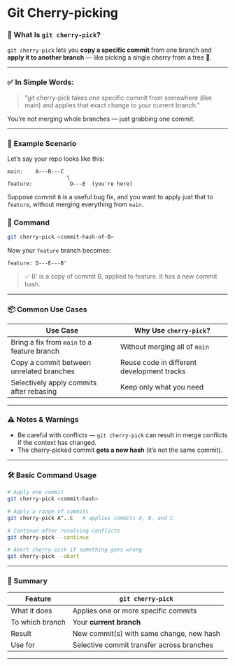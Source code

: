 # Git Cherry-picking

### 🍒 What Is `git cherry-pick`?

`git cherry-pick` lets you **copy a specific commit** from one branch and **apply it to another branch** — like picking a single cherry from a tree 🍒.

---

### ✅ In Simple Words:

> "git cherry-pick takes one specific commit from somewhere (like main) and applies that exact change to your current branch."
> 

You’re not merging whole branches — just grabbing one commit.

---

### 🧪 Example Scenario

Let’s say your repo looks like this:

```
main:    A---B---C
                   \
feature:            D---E  (you're here)

```

Suppose commit `B` is a useful bug fix, and you want to apply just that to `feature`, without merging everything from `main`.

### 🧾 Command

```bash
git cherry-pick <commit-hash-of-B>

```

Now your `feature` branch becomes:

```
feature: D---E---B'

```

> ✅ B' is a copy of commit B, applied to feature. It has a new commit hash.
> 

---

### 📦 Common Use Cases

| Use Case | Why Use `cherry-pick`? |
| --- | --- |
| Bring a fix from `main` to a feature branch | Without merging all of `main` |
| Copy a commit between unrelated branches | Reuse code in different development tracks |
| Selectively apply commits after rebasing | Keep only what you need |

---

### ⚠️ Notes & Warnings

- Be careful with conflicts — `git cherry-pick` can result in merge conflicts if the context has changed.
- The cherry-picked commit **gets a new hash** (it’s not the same commit).

---

### 🛠️ Basic Command Usage

```bash
# Apply one commit
git cherry-pick <commit-hash>

# Apply a range of commits
git cherry-pick A^..C   # applies commits A, B, and C

# Continue after resolving conflicts
git cherry-pick --continue

# Abort cherry-pick if something goes wrong
git cherry-pick --abort

```

---

### 🧠 Summary

| Feature | `git cherry-pick` |
| --- | --- |
| What it does | Applies one or more specific commits |
| To which branch | Your **current branch** |
| Result | New commit(s) with same change, new hash |
| Use for | Selective commit transfer across branches |

---